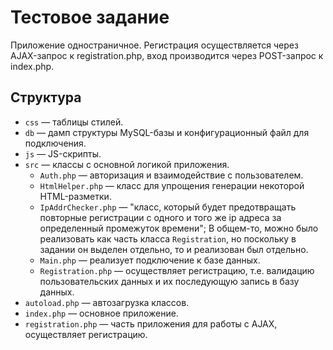 # Тестовое задание

Приложение одностраничное. Регистрация осуществляется через AJAX-запрос к registration.php, вход производится через POST-запрос к index.php.

## Структура

* `css` —  таблицы стилей.
* `db` —  дамп структуры MySQL-базы и конфигурационный файл для подключения.
* `js` —  JS-скрипты.
* `src` —  классы с основной логикой приложения.
  * `Auth.php` —  авторизация и взаимодействие с пользователем.
  * `HtmlHelper.php` —  класс для упрощения генерации некоторой HTML-разметки.
  * `IpAddrChecker.php` —  "класс, который будет предотвращать повторные регистрации с одного и того же ip адреса за определенный промежуток времени"; В общем-то, можно было реализовать как часть класса `Registration`, но поскольку в задании он выделен отдельно, то и реализован был отдельно.
  * `Main.php` —  реализует подключение к базе данных.
  * `Registration.php` —  осуществляет регистрацию, т.е. валидацию пользовательских данных и их последующую запись в базу данных.
* `autoload.php` —  автозагрузка классов.
* `index.php` —  основное приложение.
* `registration.php` —  часть приложения для работы с AJAX, осуществляет регистрацию.
